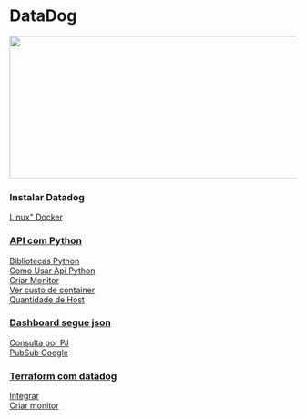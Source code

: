 # DataDog
 

<img src="https://github.com/tbarcelar/tbarcelar/blob/main/avatar.jpg" width="1000" height="250">




### Instalar Datadog 
<a href="https://github.com/tbarcelar/DataDog/blob/main/instalacao/linux"> Linux"
Docker <a href="https://github.com/tbarcelar/DataDog/blob/main/instalacao/docker">  
 
### API com Python
Bibliotecas Python <a href='https://github.com/tbarcelar/DataDog/blob/main/apidatadog/o%20que%20instalar%20no%20python'>  
Como Usar Api Python <a href="https://github.com/tbarcelar/DataDog/tree/main/apidatadog">   
Criar Monitor <a href='https://github.com/tbarcelar/DataDog/blob/main/apidatadog/criar%20monitor.py'>  
Ver custo de container <a href='https://github.com/tbarcelar/DataDog/blob/main/apidatadog/ver%20custo%20por%20hora%20de%20container'>  
Quantidade de Host <a href='https://github.com/tbarcelar/DataDog/blob/main/apidatadog/ver%20quantidades%20de%20host%20no%20ambiente'>  
 
###  Dashboard segue json
<a href='https://github.com/tbarcelar/DataDog/blob/main/dashboard/dash%20consulta%20pj'> Consulta por PJ  
PubSub Google <a href='https://github.com/tbarcelar/DataDog/blob/main/dashboard/pubsub%20google'>
 
###  Terraform com datadog
<a href='https://github.com/tbarcelar/DataDog/blob/main/terraform%20no%20datadog/terraform%20como%20logar%20no%20datadog'> Integrar  
Criar monitor <a href='https://github.com/tbarcelar/DataDog/blob/main/terraform%20no%20datadog/criar%20monitor'>



